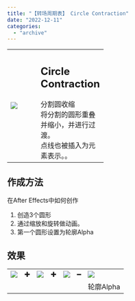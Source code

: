 ```yaml
---
title: "【转场周期表】 Circle Contraction"
date: "2022-12-11"
categories: 
  - "archive"
---
```


<table style="width: 44.5513%;"><tbody><tr><td style="width: 49.9326%;"><img src="https://mir.yuelili.com/2022/12/56b9efdd5e52bdd16e7efb515f27c77c.gif"></td><td style="width: 69.9443%;"><h2 class="title_title__ceXO0">Circle Contraction</h2>分割圆收缩<div></div>将分割的圆形重叠并缩小，并进行过渡。<div></div>点线也被插入为元素表示。。</td></tr></tbody></table>

## 作成方法

在After Effects中如何创作

1. 创造3个圆形
2. 通过缩放和旋转做动画。
3. 第一个圆形设置为轮廓Alpha

## 效果

<table><tbody><tr><td><img src="https://mir.yuelili.com/2022/12/8eb955dccc545b347a80d6e610c6d9ec.gif"></td><td>✚</td><td><img src="https://mir.yuelili.com/2022/12/af9311aa5ae4941e7a19acf230ecd2b7.gif"></td><td>✚</td><td><img src="https://mir.yuelili.com/2022/12/ab4274c598219b379b91d13dc8803dc1.gif"></td><td>━</td><td><img src="https://mir.yuelili.com/2022/12/031ec682ff782605e6ef4209f8e44e33.gif"></td></tr><tr><td></td><td></td><td></td><td></td><td></td><td></td><td>轮廓Alpha</td></tr></tbody></table>
